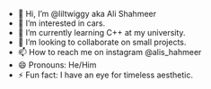 - 👋 Hi, I’m @liltwiggy aka Ali Shahmeer
- 👀 I’m interested in cars.
- 🌱 I’m currently learning C++ at my university.
- 💞️ I’m looking to collaborate on small projects.
- 📫 How to reach me on instagram @alis_hahmeer
- 😄 Pronouns: He/Him
- ⚡ Fun fact: I have an eye for timeless aesthetic.
